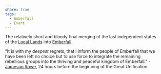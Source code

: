 ```yaml
---
share: true
tags:
  - Emberfall
  - Event
---
```


The relatively short and bloody final merging of the last independent states of the [Local Lands](./Local%20Lands.md) into [Emberfall](./Emberfall.md).

"It is with my *deepest* regrets, that I inform the people of Emberfall that we have been left no choice but to use force to integrate the remaining rebellious groups into the thriving and peaceful kingdom of Emberfall."
-[Jameson Rowe](./Jameson%20Rowe.md), 24 hours before the beginning of the Great Unification